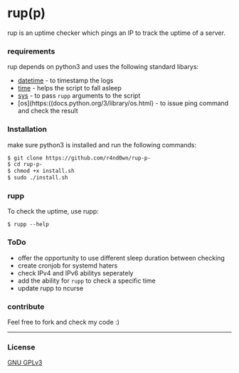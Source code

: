# rup\(p\)

rup is an uptime checker which pings an IP to track the uptime of a server.


### requirements

rup depends on python3 and uses the following standard libarys:
* [datetime](https://docs.python.org/3/library/datetime.html) - to timestamp the logs
* [time](https://docs.python.org/3/library/time.html) - helps the script to fall asleep
* [sys](https://docs.python.org/3/library/sys.html) - to pass `rupp` arguments to the script
* [os](https:((docs.python.org/3/library/os.html) - to issue ping command and check the result

### Installation
make sure python3 is installed and run the following commands:
```sh
$ git clone https://github.com/r4nd0wn/rup-p-
$ cd rup-p-
$ chmod +x install.sh
$ sudo ./install.sh
```


### rupp
To check the uptime, use rupp:
```
$ rupp --help
```

### ToDo
* offer the opportunity to use different sleep duration between checking
* create cronjob for systemd haters
* check IPv4 and IPv6 abilitys seperately
* add the ability for `rupp` to check a specific time
* update rupp to ncurse 

### contribute
Feel free to fork and check my code :)

----
### License
[GNU GPLv3](https://www.gnu.org/licenses/gpl-3.0.txt)
